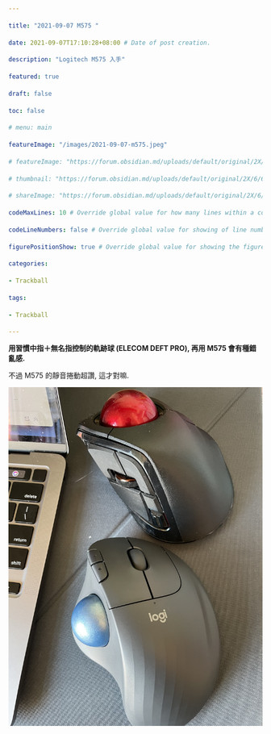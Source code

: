 ```yaml
---

title: "2021-09-07 M575 "

date: 2021-09-07T17:10:28+08:00 # Date of post creation.

description: "Logitech M575 入手"

featured: true

draft: false

toc: false

# menu: main

featureImage: "/images/2021-09-07-m575.jpeg"

# featureImage: "https://forum.obsidian.md/uploads/default/original/2X/6/663886873dba65def747edf8ebf752a0a8d09db0.jpeg"

# thumbnail: "https://forum.obsidian.md/uploads/default/original/2X/6/663886873dba65def747edf8ebf752a0a8d09db0.jpeg"

# shareImage: "https://forum.obsidian.md/uploads/default/original/2X/6/663886873dba65def747edf8ebf752a0a8d09db0.jpeg"

codeMaxLines: 10 # Override global value for how many lines within a code block before auto-collapsing.

codeLineNumbers: false # Override global value for showing of line numbers within code block.

figurePositionShow: true # Override global value for showing the figure label.

categories:

- Trackball

tags:

- Trackball

---
```


  
**用習慣中指＋無名指控制的軌跡球 (ELECOM DEFT PRO), 再用 M575 會有種錯亂感.**

不過 M575 的靜音捲動超讚, 這才對嘛.

![](/images/2021-09-07-m575.jpeg)

